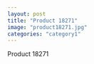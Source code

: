 ```yaml
---
layout: post
title: "Product 18271"
image: "product18271.jpg"
categories: "category1"
---
```

Product 18271
